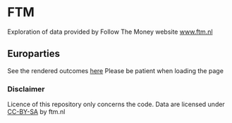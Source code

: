 # FTM
Exploration of data provided by Follow The Money website www.ftm.nl

## Europarties
See the rendered outcomes [here](https://nbviewer.jupyter.org/github/igornikolic/FTM/blob/master/Europarties/Europarties_visualisations.ipynb) Please be patient when loading the page

### Disclaimer
Licence of this repository only concerns the code. Data are licensed under [CC-BY-SA](https://creativecommons.org/licenses/by-sa/4.0/) by ftm.nl
